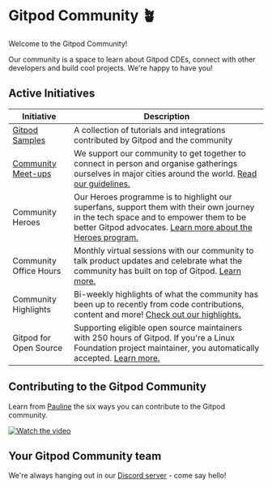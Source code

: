 # Gitpod Community 🪴

Welcome to the Gitpod Community!

Our community is a space to learn about Gitpod CDEs, connect with other developers and build cool projects. We're happy to have you!

## Active Initiatives

| Initiative                                              | Description                                                                                                                                                                                                                                         |
| ------------------------------------------------------- | --------------------------------------------------------------------------------------------------------------------------------------------------------------------------------------------------------------------------------------------------- |
| [Gitpod Samples](https://github.com/gitpod-samples)     | A collection of tutorials and integrations contributed by Gitpod and the community                                                                                                                                                                  |
| [Community Meet-ups](https://guild.host/gitpod/network) | We support our community to get together to connect in person and organise gatherings ourselves in major cities around the world. [Read our guidelines.](https://www.notion.so/Hosting-a-Gitpod-Community-meet-up-77bdde81c5b04d80b93e425ebdd568ef) |
| Community Heroes                                        | Our Heroes programme is to highlight our superfans, support them with their own journey in the tech space and to empower them to be better Gitpod advocates. [Learn more about the Heroes program.](https://www.gitpod.io/community/heroes)         |
| Community Office Hours                                  | Monthly virtual sessions with our community to talk product updates and celebrate what the community has built on top of Gitpod. [Learn more.](https://github.com/gitpod-io/community/tree/main/office-hours)                                       |
| Community Highlights                                    | Bi-weekly highlights of what the community has been up to recently from code contributions, content and more! [Check out our highlights.](https://github.com/gitpod-io/community/tree/main/community-highlights)                                    |
| Gitpod for Open Source                                  | Supporting eligible open source maintainers with 250 hours of Gitpod. If you're a Linux Foundation project maintainer, you automatically accepted. [Learn more.](https://www.gitpod.io/discover/opensource)                                         |

## Contributing to the Gitpod Community

Learn from [Pauline](https://twitter.com/paulienuh) the six ways you can contribute to the Gitpod community.

[![Watch the video](https://img.youtube.com/vi/PNuesKDpzXo/hqdefault.jpg)](https://youtu.be/PNuesKDpzXo)

## Your Gitpod Community team

We're always hanging out in our [Discord server](https://www.gitpod.io/chat) - come say hello!
